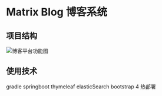# Matrix Blog 博客系统

## 项目结构
![博客平台功能图](https://gitee.com/forNoName/initializr-start/blob/master/imagesForReadMe/Blog_platform_function_diagram.png.png)

## 使用技术
gradle springboot thymeleaf elasticSearch
bootstrap 4 热部署

